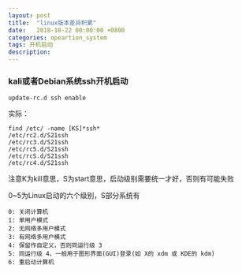 ```yaml
---
layout: post
title:  "linux版本差异积累"
date:   2018-10-22 00:00:00 +0800
categories: opeartion_system
tags: 开机启动
description: 
---
```


### kali或者Debian系统ssh开机启动

	update-rc.d ssh enable

实际：

	find /etc/ -name [KS]*ssh*
	/etc/rc2.d/S21ssh
	/etc/rc3.d/S21ssh
	/etc/rc5.d/S21ssh
	/etc/rcS.d/S21ssh
	/etc/rc4.d/S21ssh

注意K为kill意思，S为start意思，启动级别需要统一才好，否则有可能失败

0~5为Linux启动的六个级别，S部分系统有

	0: 关闭计算机
	1: 单用户模式
	2: 无网络多用户模式
	3: 有网络多用户模式
	4: 保留作自定义，否则同运行级 3
	5: 同运行级 4，一般用于图形界面(GUI)登录(如 X的 xdm 或 KDE的 kdm)
	6: 重启动计算机
